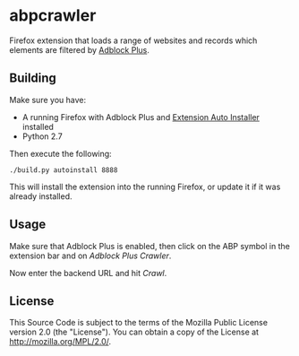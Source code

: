 abpcrawler
==========

Firefox extension that loads a range of websites and records which
elements are filtered by [Adblock Plus](http://adblockplus.org).

Building
--------

Make sure you have:

* A running Firefox with Adblock Plus and
  [Extension Auto Installer](https://addons.mozilla.org/en-US/firefox/addon/autoinstaller/)
  installed
* Python 2.7

Then execute the following:

    ./build.py autoinstall 8888

This will install the extension into the running Firefox, or update it
if it was already installed.

Usage
-----

Make sure that Adblock Plus is enabled, then click on the ABP symbol in the extension bar and on _Adblock Plus Crawler_.

Now enter the backend URL and hit _Crawl_.

License
-------

This Source Code is subject to the terms of the Mozilla Public License
version 2.0 (the "License"). You can obtain a copy of the License at
http://mozilla.org/MPL/2.0/.
